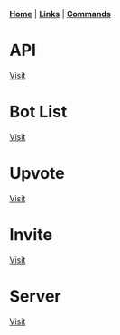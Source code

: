 [**Home**](index.md) | [**Links**](links.md) | [**Commands**](commands.md)

  
  
  
# API
[Visit](https://cytrusbot.glitch.me/api/)
​
# Bot List
[Visit](https://discordbotlist.com/bots/526593597118873620/)
​
# Upvote
[Visit](https://discordbotlist.com/bots/526593597118873620/upvote)
​
# Invite
[Visit](https://discordapp.com/oauth2/authorize?client_id=526593597118873620&scope=bot&permissions=8)
​
# Server
[Visit](https://discord.gg/VfTE9GH)
